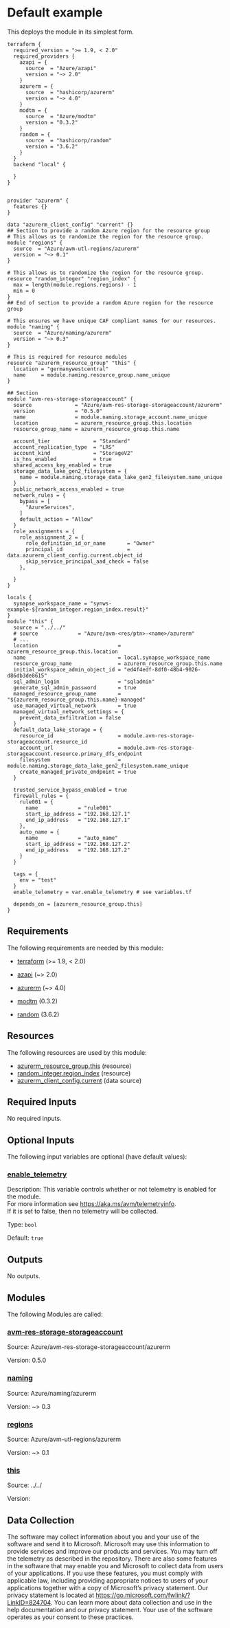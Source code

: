 <!-- BEGIN_TF_DOCS -->
# Default example

This deploys the module in its simplest form.

```hcl
terraform {
  required_version = ">= 1.9, < 2.0"
  required_providers {
    azapi = {
      source  = "Azure/azapi"
      version = "~> 2.0"
    }
    azurerm = {
      source  = "hashicorp/azurerm"
      version = "~> 4.0"
    }
    modtm = {
      source  = "Azure/modtm"
      version = "0.3.2"
    }
    random = {
      source  = "hashicorp/random"
      version = "3.6.2"
    }
  }
  backend "local" {

  }
}


provider "azurerm" {
  features {}
}

data "azurerm_client_config" "current" {}
## Section to provide a random Azure region for the resource group
# This allows us to randomize the region for the resource group.
module "regions" {
  source  = "Azure/avm-utl-regions/azurerm"
  version = "~> 0.1"
}

# This allows us to randomize the region for the resource group.
resource "random_integer" "region_index" {
  max = length(module.regions.regions) - 1
  min = 0
}
## End of section to provide a random Azure region for the resource group

# This ensures we have unique CAF compliant names for our resources.
module "naming" {
  source  = "Azure/naming/azurerm"
  version = "~> 0.3"
}

# This is required for resource modules
resource "azurerm_resource_group" "this" {
  location = "germanywestcentral"
  name     = module.naming.resource_group.name_unique
}

## Section
module "avm-res-storage-storageaccount" {
  source              = "Azure/avm-res-storage-storageaccount/azurerm"
  version             = "0.5.0"
  name                = module.naming.storage_account.name_unique
  location            = azurerm_resource_group.this.location
  resource_group_name = azurerm_resource_group.this.name

  account_tier              = "Standard"
  account_replication_type  = "LRS"
  account_kind              = "StorageV2"
  is_hns_enabled            = true
  shared_access_key_enabled = true
  storage_data_lake_gen2_filesystem = {
    name = module.naming.storage_data_lake_gen2_filesystem.name_unique
  }
  public_network_access_enabled = true
  network_rules = {
    bypass = [
      "AzureServices",
    ]
    default_action = "Allow"
  }
  role_assignments = {
    role_assignment_2 = {
      role_definition_id_or_name       = "Owner"
      principal_id                     = data.azurerm_client_config.current.object_id
      skip_service_principal_aad_check = false
    },

  }
}

locals {
  synapse_workspace_name = "synws-example-${random_integer.region_index.result}"
}
module "this" {
  source = "../../"
  # source             = "Azure/avm-<res/ptn>-<name>/azurerm"
  # ...
  location                          = azurerm_resource_group.this.location
  name                              = local.synapse_workspace_name
  resource_group_name               = azurerm_resource_group.this.name
  initial_workspace_admin_object_id = "ed4f4edf-8df0-48b4-9026-d86db3de8615"
  sql_admin_login                   = "sqladmin"
  generate_sql_admin_password       = true
  managed_resource_group_name       = "${azurerm_resource_group.this.name}-managed"
  use_managed_virtual_network       = true
  managed_virtual_network_settings = {
    prevent_data_exfiltration = false
  }
  default_data_lake_storage = {
    resource_id                     = module.avm-res-storage-storageaccount.resource_id
    account_url                     = module.avm-res-storage-storageaccount.resource.primary_dfs_endpoint
    filesystem                      = module.naming.storage_data_lake_gen2_filesystem.name_unique
    create_managed_private_endpoint = true
  }

  trusted_service_bypass_enabled = true
  firewall_rules = {
    rule001 = {
      name             = "rule001"
      start_ip_address = "192.168.127.1"
      end_ip_address   = "192.168.127.1"
    },
    auto_name = {
      name             = "auto_name"
      start_ip_address = "192.168.127.2"
      end_ip_address   = "192.168.127.2"
    }
  }

  tags = {
    env = "test"
  }
  enable_telemetry = var.enable_telemetry # see variables.tf

  depends_on = [azurerm_resource_group.this]
}
```

<!-- markdownlint-disable MD033 -->
## Requirements

The following requirements are needed by this module:

- <a name="requirement_terraform"></a> [terraform](#requirement\_terraform) (>= 1.9, < 2.0)

- <a name="requirement_azapi"></a> [azapi](#requirement\_azapi) (~> 2.0)

- <a name="requirement_azurerm"></a> [azurerm](#requirement\_azurerm) (~> 4.0)

- <a name="requirement_modtm"></a> [modtm](#requirement\_modtm) (0.3.2)

- <a name="requirement_random"></a> [random](#requirement\_random) (3.6.2)

## Resources

The following resources are used by this module:

- [azurerm_resource_group.this](https://registry.terraform.io/providers/hashicorp/azurerm/latest/docs/resources/resource_group) (resource)
- [random_integer.region_index](https://registry.terraform.io/providers/hashicorp/random/3.6.2/docs/resources/integer) (resource)
- [azurerm_client_config.current](https://registry.terraform.io/providers/hashicorp/azurerm/latest/docs/data-sources/client_config) (data source)

<!-- markdownlint-disable MD013 -->
## Required Inputs

No required inputs.

## Optional Inputs

The following input variables are optional (have default values):

### <a name="input_enable_telemetry"></a> [enable\_telemetry](#input\_enable\_telemetry)

Description: This variable controls whether or not telemetry is enabled for the module.  
For more information see <https://aka.ms/avm/telemetryinfo>.  
If it is set to false, then no telemetry will be collected.

Type: `bool`

Default: `true`

## Outputs

No outputs.

## Modules

The following Modules are called:

### <a name="module_avm-res-storage-storageaccount"></a> [avm-res-storage-storageaccount](#module\_avm-res-storage-storageaccount)

Source: Azure/avm-res-storage-storageaccount/azurerm

Version: 0.5.0

### <a name="module_naming"></a> [naming](#module\_naming)

Source: Azure/naming/azurerm

Version: ~> 0.3

### <a name="module_regions"></a> [regions](#module\_regions)

Source: Azure/avm-utl-regions/azurerm

Version: ~> 0.1

### <a name="module_this"></a> [this](#module\_this)

Source: ../../

Version:

<!-- markdownlint-disable-next-line MD041 -->
## Data Collection

The software may collect information about you and your use of the software and send it to Microsoft. Microsoft may use this information to provide services and improve our products and services. You may turn off the telemetry as described in the repository. There are also some features in the software that may enable you and Microsoft to collect data from users of your applications. If you use these features, you must comply with applicable law, including providing appropriate notices to users of your applications together with a copy of Microsoft’s privacy statement. Our privacy statement is located at <https://go.microsoft.com/fwlink/?LinkID=824704>. You can learn more about data collection and use in the help documentation and our privacy statement. Your use of the software operates as your consent to these practices.
<!-- END_TF_DOCS -->